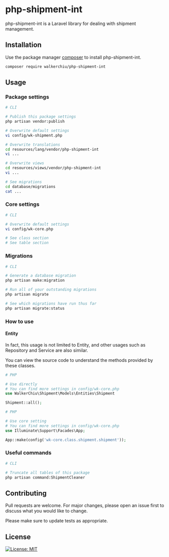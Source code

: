 # php-shipment-int

php-shipment-int is a Laravel library for dealing with shipment management.

## Installation

Use the package manager [composer](https://getcomposer.org/download/) to install php-shipment-int.

``` bash
composer require walkerchiu/php-shipment-int
```

## Usage

### Package settings

``` bash
# CLI

# Publish this package settings
php artisan vendor:publish

# Overwrite default settings
vi config/wk-shipment.php

# Overwrite translations
cd resources/lang/vendor/php-shipment-int
vi ...

# Overwrite views
cd resources/views/vendor/php-shipment-int
vi ...

# See migrations
cd database/migrations
cat ...
```

### Core settings

``` bash
# CLI

# Overwrite default settings
vi config/wk-core.php

# See class section
# See table section
```

### Migrations

``` bash
# CLI

# Generate a database migration
php artisan make:migration

# Run all of your outstanding migrations
php artisan migrate

# See which migrations have run thus far
php artisan migrate:status
```

### How to use

#### Entity

In fact, this usage is not limited to Entity, and other usages such as Repository and Service are also similar.

You can view the source code to understand the methods provided by these classes.

``` php
# PHP

# Use directly
# You can find more settings in config/wk-core.php
use WalkerChiu\Shipment\Models\Entities\Shipment

Shipment::all();
```

``` php
# PHP

# Use core setting
# You can find more settings in config/wk-core.php
use Illuminate\Support\Facades\App;

App::make(config('wk-core.class.shipment.shipment'));
```

### Useful commands

``` bash
# CLI

# Truncate all tables of this package
php artisan command:ShipmentCleaner
```

## Contributing

Pull requests are welcome. For major changes, please open an issue first to discuss what you would like to change.

Please make sure to update tests as appropriate.

## License

[![License: MIT](https://img.shields.io/badge/License-MIT-yellow.svg)](https://opensource.org/licenses/MIT)
